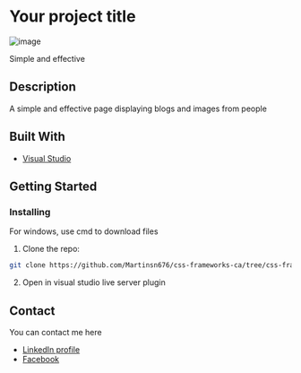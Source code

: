 # Your project title

![image](https://prototype.meeplegalaxy.com/wp-content/uploads/2024/01/Screenshot-2024-01-28-at-11-11-40-Feed-page.png)

Simple and effective

## Description

A simple and effective page displaying blogs and images from people

## Built With

- [Visual Studio](https://code.visualstudio.com/)

## Getting Started

### Installing

For windows, use cmd to download files

1. Clone the repo:

```bash
git clone https://github.com/Martinsn676/css-frameworks-ca/tree/css-frameworks
```

2. Open in visual studio live server plugin


## Contact

You can contact me here

- [LinkedIn profile](https://www.linkedin.com/in/martin-sk%C3%A5la-nyg%C3%A5rd-0a6120263)
- [Facebook](https://www.facebook.com/meeplegalaxymartin)
